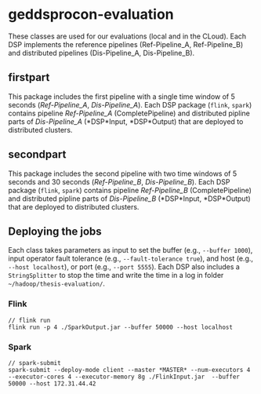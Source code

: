 # geddsprocon-evaluation
These classes are used for our evaluations (local and in the CLoud). Each DSP implements the 
reference pipelines (Ref-Pipeline_A, Ref-Pipeline_B) and distributed pipelines (Dis-Pipeline_A, Dis-Pipeline_B).

##  firstpart
This package includes the first pipeline with a single time window of 5 seconds (_Ref-Pipeline_A_, _Dis-Pipeline_A_). 
Each DSP package (`flink`, `spark`) contains pipeline _Ref-Pipeline_A_ (CompletePipeline) and distributed pipline parts of 
_Dis-Pipeline_A_ (\*DSP\*Input, \*DSP\*Output) that are deployed to distributed clusters. 

## secondpart
This package includes the second pipeline with two time windows of 5 seconds and 30 seconds (_Ref-Pipeline_B_, _Dis-Pipeline_B_). 
Each DSP package (`flink`, `spark`) contains pipeline _Ref-Pipeline_B_ (CompletePipeline) and distributed pipline parts of 
_Dis-Pipeline_B_ (\*DSP\*Input, \*DSP\*Output) that are deployed to distributed clusters. 

## Deploying the jobs
Each class takes parameters as input to set the buffer (e.g., `--buffer 1000`), input operator fault tolerance
(e.g., `--fault-tolerance true`), and host (e.g., `--host localhost`), or port (e.g., `--port 5555`). Each DSP also includes 
a `StringSplitter` to stop the time and write the time in a log in folder `~/hadoop/thesis-evaluation/`. 
### Flink
```
// flink run
flink run -p 4 ./SparkOutput.jar --buffer 50000 --host localhost
```
### Spark
```
// spark-submit
spark-submit --deploy-mode client --master *MASTER* --num-executors 4 --executor-cores 4 --executor-memory 8g ./FlinkInput.jar  --buffer 50000 --host 172.31.44.42 
```